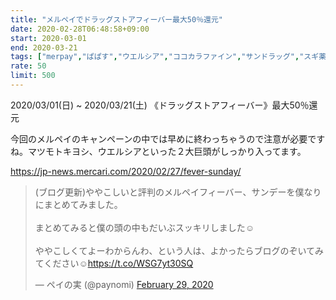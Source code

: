 ```yaml
---
title: "メルペイでドラッグストアフィーバー最大50％還元"
date: 2020-02-28T06:48:58+09:00
start: 2020-03-01
end: 2020-03-21
tags: ["merpay","ぱぱす","ウエルシア","ココカラファイン","サンドラッグ","スギ薬局","セイムス","ダイコクドラッグ","トモズ","マツモトキヨシ","ライフ"]
rate: 50
limit: 500
---
```


2020/03/01(日) ~ 2020/03/21(土)
《ドラッグストアフィーバー》最大50％還元

今回のメルペイのキャンペーンの中では早めに終わっちゃうので注意が必要ですね。マツモトキヨシ、ウエルシアといった２大巨頭がしっかり入ってます。

https://jp-news.mercari.com/2020/02/27/fever-sunday/

<blockquote class="twitter-tweet"><p lang="ja" dir="ltr">(ブログ更新)ややこしいと評判のメルペイフィーバー、サンデーを僕なりにまとめてみました。<br><br>まとめてみると僕の頭の中もだいぶスッキリしました☺️<br><br>ややこしくてよーわからんわ、という人は、よかったらブログのぞいてみてください☺️<a href="https://t.co/WSG7yt30SQ">https://t.co/WSG7yt30SQ</a></p>&mdash; ペイの実 (@paynomi) <a href="https://twitter.com/paynomi/status/1233806877663719424?ref_src=twsrc%5Etfw">February 29, 2020</a></blockquote> <script async src="https://platform.twitter.com/widgets.js" charset="utf-8"></script>
